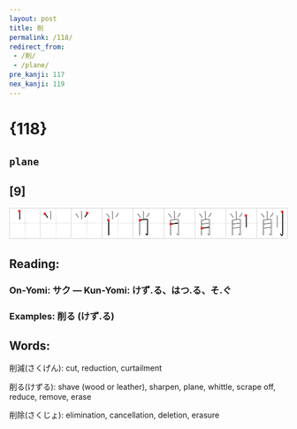 ```yaml
---
layout: post
title: 削
permalink: /118/
redirect_from:
 - /削/
 - /plane/
pre_kanji: 117
nex_kanji: 119
---
```


# {118}

## `plane`

## [9]

<div class="stroke"><img src="../images/E5898A.png" /></div>

## Reading:

### On-Yomi: サク &mdash; Kun-Yomi: けず.る、はつ.る、そ.ぐ

### Examples: 削る (けず.る)

## Words:

削減(さくげん): cut, reduction, curtailment

削る(けずる): shave (wood or leather), sharpen, plane, whittle, scrape off, reduce, remove, erase

削除(さくじょ): elimination, cancellation, deletion, erasure
